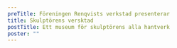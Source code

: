 ```yaml
---
preTitle: Föreningen Renqvists verkstad presenterar
title: Skulptörens versktad
postTitle: Ett museum för skulptörens alla hantverk
poster: ""
---
```

